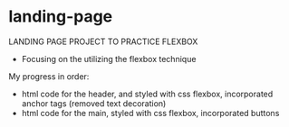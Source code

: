 # landing-page

LANDING PAGE PROJECT TO PRACTICE FLEXBOX

- Focusing on the utilizing the flexbox technique

My progress in order:
- html code for the header, and styled with css flexbox, incorporated anchor tags (removed text decoration)
- html code for the main, styled with css flexbox, incorporated buttons
